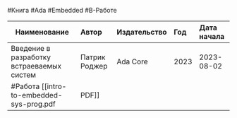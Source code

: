 #Книга #Ada #Embedded #В-Работе 

| Наименование | Автор | Издательство | Год | Дата начала |
|------|:---------|:-----------|:---------|:----------|
|Введение в разработку встраеваемых систем|Патрик Роджер|Ada Core| 2023 |2023-08-02|
#Работа [[intro-to-embedded-sys-prog.pdf|PDF]]
